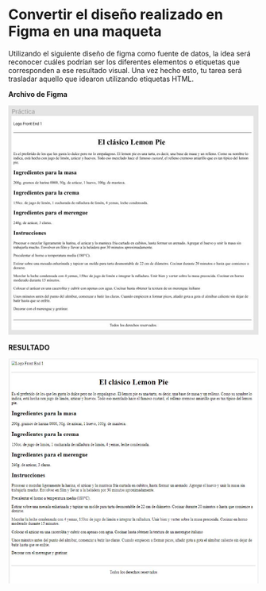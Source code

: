 # Convertir el diseño realizado en Figma en una maqueta

Utilizando el siguiente diseño de figma como fuente de datos, la idea será reconocer cuáles
podrían ser los diferentes elementos o etiquetas que corresponden a ese resultado visual.
Una vez hecho esto, tu tarea será trasladar aquello que idearon utilizando etiquetas
HTML.

**Archivo de Figma**

![Práctica de Figma](img/captura-practica.JPG)

**RESULTADO**

![Resultado web de la práctica de Figma](img/resultado-practica.JPG)